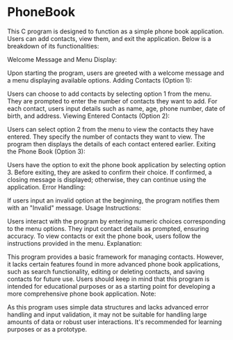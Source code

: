 # PhoneBook
This C program is designed to function as a simple phone book application. Users can add contacts, view them, and exit the application. Below is a breakdown of its functionalities:

Welcome Message and Menu Display:

Upon starting the program, users are greeted with a welcome message and a menu displaying available options.
Adding Contacts (Option 1):

Users can choose to add contacts by selecting option 1 from the menu.
They are prompted to enter the number of contacts they want to add.
For each contact, users input details such as name, age, phone number, date of birth, and address.
Viewing Entered Contacts (Option 2):

Users can select option 2 from the menu to view the contacts they have entered.
They specify the number of contacts they want to view.
The program then displays the details of each contact entered earlier.
Exiting the Phone Book (Option 3):

Users have the option to exit the phone book application by selecting option 3.
Before exiting, they are asked to confirm their choice.
If confirmed, a closing message is displayed; otherwise, they can continue using the application.
Error Handling:

If users input an invalid option at the beginning, the program notifies them with an "Invalid" message.
Usage Instructions:

Users interact with the program by entering numeric choices corresponding to the menu options.
They input contact details as prompted, ensuring accuracy.
To view contacts or exit the phone book, users follow the instructions provided in the menu.
Explanation:

This program provides a basic framework for managing contacts. However, it lacks certain features found in more advanced phone book applications, such as search functionality, editing or deleting contacts, and saving contacts for future use.
Users should keep in mind that this program is intended for educational purposes or as a starting point for developing a more comprehensive phone book application.
Note:

As this program uses simple data structures and lacks advanced error handling and input validation, it may not be suitable for handling large amounts of data or robust user interactions. It's recommended for learning purposes or as a prototype.
